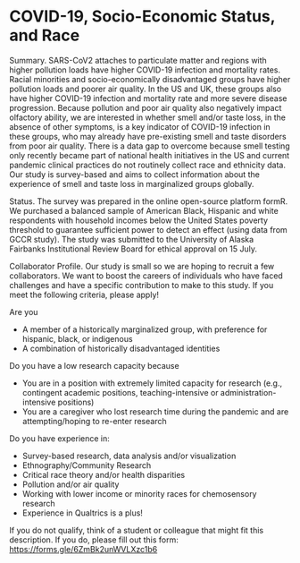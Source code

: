 # COVID-19, Socio-Economic Status, and Race

Summary. SARS-CoV2 attaches to particulate matter and regions with higher pollution loads have higher COVID-19 infection and mortality rates. Racial minorities and socio-economically disadvantaged groups have higher pollution loads and poorer air quality. In the US and UK, these groups also have higher COVID-19 infection and mortality rate and more severe disease progression. Because pollution and poor air quality also negatively impact olfactory ability, we are interested in whether smell and/or taste loss, in the absence of other symptoms, is a key indicator of COVID-19 infection in these groups, who may already have pre-existing smell and taste disorders from poor air quality. There is a data gap to overcome because smell testing only recently became part of national health initiatives in the US and current pandemic clinical practices do not routinely collect race and ethnicity data. Our study is survey-based and aims to collect information about the experience of smell and taste loss in marginalized groups globally.

Status. The survey was prepared in the online open-source platform formR. We purchased a balanced sample of American Black, Hispanic and white respondents with household incomes below the United States poverty threshold to guarantee sufficient power to detect an effect (using data from GCCR study). The study was submitted to the University of Alaska Fairbanks Institutional Review Board for ethical approval on 15 July. 

Collaborator Profile. 
Our study is small so we are hoping to recruit a few collaborators. We want to boost the careers of individuals who have faced challenges and have a specific contribution to make to this study. If you meet the following criteria, please apply!

Are you
  - A member of a historically marginalized group, with preference for hispanic, black, or indigenous
  - A combination of historically disadvantaged identities

Do you have a low research capacity because 
  - You are in a position with extremely limited capacity for research (e.g., contingent academic positions, teaching-intensive or administration-intensive positions) 
  - You are a caregiver who lost research time during the pandemic and are attempting/hoping to re-enter research

Do you have experience in:
  - Survey-based research, data analysis and/or visualization
  - Ethnography/Community Research
  - Critical race theory and/or health disparities
  - Pollution and/or air quality
  - Working with lower income or minority races for chemosensory research
  - Experience in Qualtrics is a plus! 

If you do not qualify, think of a student or colleague that might fit this description. If you do, please fill out this form: https://forms.gle/6ZmBk2unWVLXzc1b6

